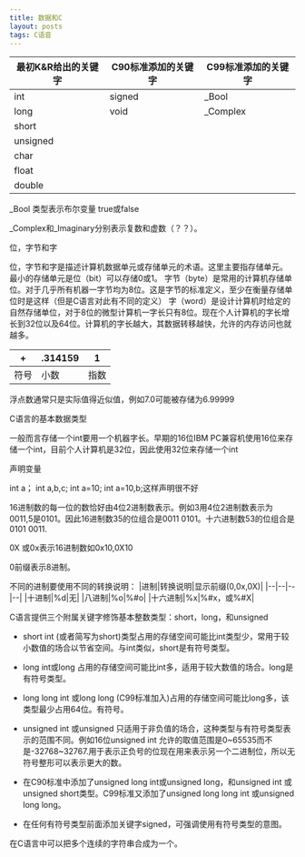 ```yaml
---
title: 数据和C
layout: posts
tags: C语音
---
```


|最初K&R给出的关键字|C90标准添加的关键字|C99标准添加的关键字|
|------------------|------------|--------------------|
|int|signed|_Bool|
|long|void|_Complex|
|short| | |
|unsigned| | |
|char| | |
|float | | |
|double| | |

_Bool 类型表示布尔变量 true或false

_Complex和_Imaginary分别表示复数和虚数（？？）。

位，字节和字

位，字节和字是描述计算机数据单元或存储单元的术语。这里主要指存储单元。
最小的存储单元是位（bit）可以存储0或1。
字节（byte）是常用的计算机存储单位。对于几乎所有机器一字节均为8位。这是字节的标准定义，至少在衡量存储单位时是这样（但是C语言对此有不同的定义）
字（word）是设计计算机时给定的自然存储单位，对于8位的微型计算机一字长只有8位。现在个人计算机的字长增长到32位以及64位。计算机的字长越大，其数据转移越快，允许的内存访问也就越多。

|+|.314159|1|
|--|--|--|
|符号|小数|指数|

浮点数通常只是实际值得近似值，例如7.0可能被存储为6.99999

C语言的基本数据类型

一般而言存储一个int要用一个机器字长。早期的16位IBM PC兼容机使用16位来存储一个int，目前个人计算机是32位，因此使用32位来存储一个int

声明变量

int a；
int a,b,c;
int a=10;
int a=10,b;这样声明很不好

16进制数的每一位的数恰好由4位2进制数表示。例如3用4位2进制数表示为0011,5是0101。因此16进制数35的位组合是0011 0101。十六进制数53的位组合是0101 0011.

0X 或0x表示16进制数如0x10,0X10

0前缀表示8进制。

不同的进制要使用不同的转换说明：
|进制|转换说明|显示前缀(0,0x,0X)|
|--|--|--|--|
|十进制|%d|无|
|八进制|%o|%#o|
|十六进制|%x|%#x，或%#X|

C语言提供三个附属关键字修饰基本整数类型：short，long，和unsigned

* short int (或者简写为short)类型占用的存储空间可能比int类型少，常用于较小数值的场合以节省空间。与int类似，short是有符号类型。

* long int或long 占用的存储空间可能比int多，适用于较大数值的场合。long是有符号类型。

* long long int 或long long (C99标准加入)占用的存储空间可能比long多，该类型最少占用64位。有符号。

* unsigned int 或unsigned 只适用于非负值的场合，这种类型与有符号类型表示的范围不同。例如16位unsigned int 允许的取值范围是0~65535而不是-32768~32767.用于表示正负号的位现在用来表示另一个二进制位，所以无符号整形可以表示更大的数。

* 在C90标准中添加了unsigned long int或unsigned long，和unsigned int 或unsigned short类型。C99标准又添加了unsigned long long int 或unsigned long long。

* 在任何有符号类型前面添加关键字signed，可强调使用有符号类型的意图。

在C语言中可以把多个连续的字符串合成为一个。